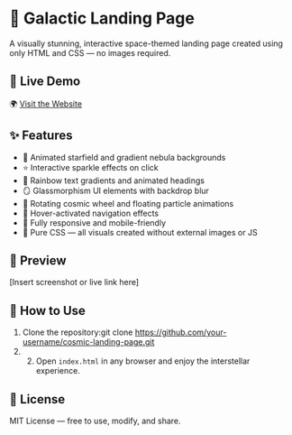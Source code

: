 # 🌌 Galactic Landing Page

A visually stunning, interactive space-themed landing page created using only HTML and CSS — no images required.
## 🔗 Live Demo

🌍 [Visit the Website](https://alanjoseph77.github.io/galactic-landing-page/)

## ✨ Features

- 🌠 Animated starfield and gradient nebula backgrounds
- ⭐ Interactive sparkle effects on click
- 🌈 Rainbow text gradients and animated headings
- 🪞 Glassmorphism UI elements with backdrop blur
- 🔄 Rotating cosmic wheel and floating particle animations
- 🎯 Hover-activated navigation effects
- 📱 Fully responsive and mobile-friendly
- 💯 Pure CSS — all visuals created without external images or JS

## 📸 Preview

[Insert screenshot or live link here]

## 🚀 How to Use

1. Clone the repository:git clone https://github.com/your-username/cosmic-landing-page.git
2. 2. Open `index.html` in any browser and enjoy the interstellar experience.

## 📄 License

MIT License — free to use, modify, and share.


